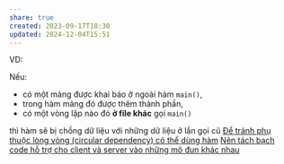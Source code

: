 ```yaml
---
share: true
created: 2023-09-17T18:30
updated: 2024-12-04T15:51
---
```

VD:

Nếu:
- có một mảng được khai báo ở ngoài hàm `main()`, 
- trong hàm mảng đó được thêm thành phần, 
- có một vòng lặp nào đó **ở file khác** gọi `main()`

thì hàm sẽ bị chồng dữ liệu với những dữ liệu ở lần gọi cũ
[Để tránh phụ thuộc lòng vòng (circular dependency) có thể dùng hàm](../H%C3%A0m/%C4%90%E1%BB%83%20tr%C3%A1nh%20ph%E1%BB%A5%20thu%E1%BB%99c%20l%C3%B2ng%20v%C3%B2ng%20(circular%20dependency)%20c%C3%B3%20th%E1%BB%83%20d%C3%B9ng%20h%C3%A0m.md)
[Nên tách bạch code hỗ trợ cho client và server vào những mô đun khác nhau](./N%C3%AAn%20t%C3%A1ch%20b%E1%BA%A1ch%20code%20h%E1%BB%97%20tr%E1%BB%A3%20cho%20client%20v%C3%A0%20server%20v%C3%A0o%20nh%E1%BB%AFng%20m%C3%B4%20%C4%91un%20kh%C3%A1c%20nhau.md) 
